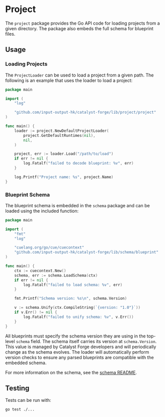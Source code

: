 # Project

The `project` package provides the Go API code for loading projects from a given directory.
The package also embeds the full schema for blueprint files.

## Usage

### Loading Projects

The `ProjectLoader` can be used to load a project from a given path.
The following is an example that uses the loader to load a project:

```go
package main

import (
	"log"

	"github.com/input-output-hk/catalyst-forge/lib/project/project"
)

func main() {
	loader := project.NewDefaultProjectLoader(
		project.GetDefaultRuntimes(nil),
		nil,
	)

	project, err := loader.Load("/path/to/load")
	if err != nil {
		log.Fatalf("failed to decode blueprint: %v", err)
	}

	log.Printf("Project name: %s", project.Name)
}
```

### Blueprint Schema

The blueprint schema is embedded in the `schema` package and can be loaded using the included function:

```go
package main

import (
	"fmt"
	"log"

	"cuelang.org/go/cue/cuecontext"
	"github.com/input-output-hk/catalyst-forge/lib/schema/blueprint"
)

func main() {
	ctx := cuecontext.New()
	schema, err := schema.LoadSchema(ctx)
	if err != nil {
		log.Fatalf("failed to load schema: %v", err)
	}

	fmt.Printf("Schema version: %s\n", schema.Version)

	v := schema.Unify(ctx.CompileString(`{version: "1.0"}`))
	if v.Err() != nil {
		log.Fatalf("failed to unify schema: %v", v.Err())
	}
}
```

All blueprints must specify the schema version they are using in the top-level `schema` field.
The schema itself carries its version at `schema.Version`.
This value is managed by Catalyst Forge developers and will periodically change as the schema evolves.
The loader will automatically perform version checks to ensure any parsed blueprints are compatible with the embedded schema.

For more information on the schema, see the [schema README](./schema/README.md).

## Testing

Tests can be run with:

```
go test ./...
```
